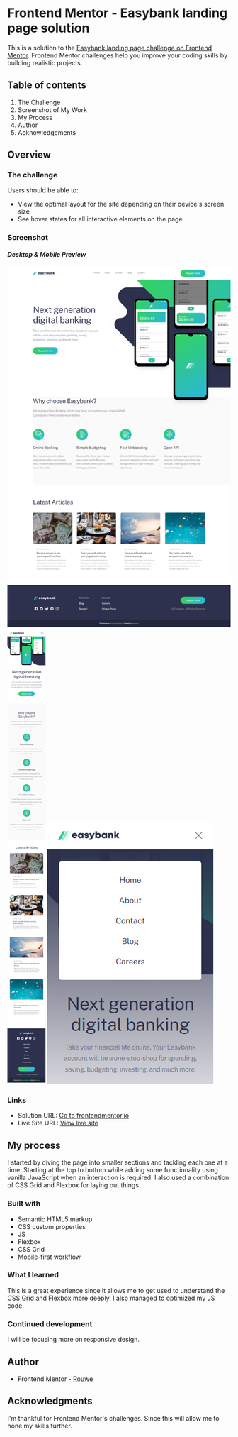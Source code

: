 # Frontend Mentor - Easybank landing page solution

This is a solution to the [Easybank landing page challenge on Frontend Mentor](https://www.frontendmentor.io/challenges/easybank-landing-page-WaUhkoDN). Frontend Mentor challenges help you improve your coding skills by building realistic projects.

## Table of contents

1. The Challenge
1. Screenshot of My Work
1. My Process
1. Author
1. Acknowledgements

## Overview

### The challenge

Users should be able to:

- View the optimal layout for the site depending on their device's screen size
- See hover states for all interactive elements on the page

### Screenshot

#### _Desktop & Mobile Preview_

![Desktop Preview](./design/MyDesktop.png)
![Mobile Preview](./design/MyMobile.png)
![Mobile Menu Preview](./design/MyMobileMenu.png)

### Links

- Solution URL: [Go to frontendmentor.io](https://www.frontendmentor.io/solutions/landing-page-using-grid-and-flexbox-Q9boPwkuD)
- Live Site URL: [View live site](https://rouwe.github.io/easybank_landing_page/)

## My process

I started by diving the page into smaller sections and tackling each one at a time. Starting at the top to bottom while adding some functionality using vanilla JavaScript when an interaction is required. I also used a combination of CSS Grid and Flexbox for laying out things.

### Built with

- Semantic HTML5 markup
- CSS custom properties
- JS
- Flexbox
- CSS Grid
- Mobile-first workflow

### What I learned

This is a great experience since it allows me to get used to understand the CSS Grid and Flexbox more deeply. I also managed to optimized my JS code.

### Continued development

I will be focusing more on responsive design.

## Author

- Frontend Mentor - [Rouwe](https://www.frontendmentor.io/profile/yourusername)

## Acknowledgments

I'm thankful for Frontend Mentor's challenges. Since this will allow me to hone my skills further.
